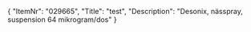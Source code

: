 {
  "ItemNr": "029665",
  "Title": "test",
  "Description": "Desonix, nässpray, suspension 64 mikrogram/dos"
}